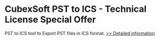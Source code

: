 # CubexSoft PST to ICS - Technical License Special Offer
PST to ICS tool to Export PST files in ICS format.
[>> Detailed information](https://secure.shareit.com/shareit/product.html?productid=300799817&affiliateid=200057808)